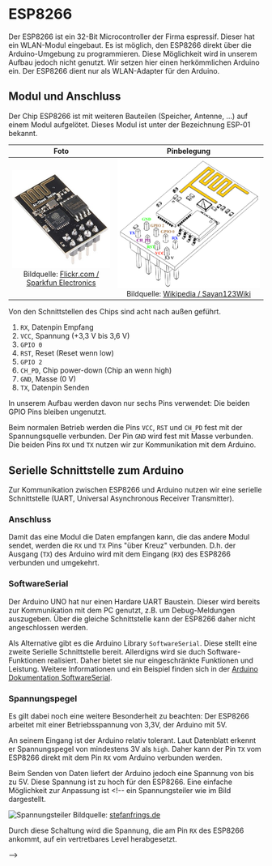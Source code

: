 # ESP8266

Der ESP8266 ist ein 32-Bit Microcontroller der Firma espressif. Dieser hat ein WLAN-Modul eingebaut. Es ist möglich, den ESP8266 direkt über die Arduino-Umgebung zu programmieren. Diese Möglichkeit wird in unserem Aufbau jedoch nicht genutzt. Wir setzen hier einen herkömmlichen Arduino ein. Der ESP8266 dient nur als WLAN-Adapter für den Arduino.

## Modul und Anschluss

Der Chip ESP8266 ist mit weiteren Bauteilen (Speicher, Antenne, ...) auf einem Modul aufgelötet. Dieses Modul ist unter der Bezeichnung ESP-01 bekannt.  

| Foto | Pinbelegung |
| :----: | :-----------: |
| ![ESP-01](ESP-01.jpg) Bildquelle: [Flickr.com / Sparkfun Electronics](https://c1.staticflickr.com/1/494/19681470919_9a9bcd5692_z.jpg) | ![Pinbelegung](ESP8266_01_PinOut.png) Bildquelle: [Wikipedia / Sayan123Wiki](https://commons.wikimedia.org/wiki/File:ESP8266_01_PinOut.png) |


Von den Schnittstellen des Chips sind acht nach außen geführt.
1. `RX`, Datenpin Empfang
1. `VCC`, Spannung (+3,3 V bis 3,6 V)
1. `GPIO 0`
1. `RST`, Reset (Reset wenn low)
1. `GPIO 2`
1. `CH_PD`, Chip power-down (Chip an wenn high)
1. `GND`, Masse (0 V)
1. `TX`, Datenpin Senden

In unserem Aufbau werden davon nur sechs Pins verwendet: Die beiden GPIO Pins bleiben ungenutzt.

Beim normalen Betrieb werden die Pins `VCC`, `RST` und `CH_PD` fest mit der Spannungsquelle verbunden. Der Pin `GND` wird fest mit Masse verbunden. Die beiden Pins `RX` und `TX` nutzen wir zur Kommunikation mit dem Arduino. 

## Serielle Schnittstelle zum Arduino

Zur Kommunikation zwischen ESP8266 und Arduino nutzen wir eine serielle Schnittstelle (UART, Universal Asynchronous Receiver Transmitter). 

### Anschluss 
Damit das eine Modul die Daten empfangen kann, die das andere Modul sendet, werden die `RX` und `TX` Pins "über Kreuz" verbunden. D.h. der Ausgang (`TX`) des Arduino wird mit dem Eingang (`RX`) des ESP8266 verbunden und umgekehrt.

### SoftwareSerial

Der Arduino UNO hat nur einen Hardare UART Baustein. Dieser wird bereits zur Kommunikation mit dem PC genutzt, z.B. um Debug-Meldungen auszugeben. Über die gleiche Schnittstelle kann der ESP8266 daher nicht angeschlossen werden.

Als Alternative gibt es die Arduino Library `SoftwareSerial`. Diese stellt eine zweite Serielle Schnittstelle bereit. Allerdigns wird sie duch Software-Funktionen realisiert. Daher bietet sie nur eingeschränkte Funktionen und Leistung. Weitere Informationen und ein Beispiel finden sich in der [Arduino Dokumentation SoftwareSerial](https://www.arduino.cc/en/Reference/softwareSerial).


### Spannungspegel
Es gilt dabei noch eine weitere Besonderheit zu beachten: Der ESP8266 arbeitet mit einer Betriebsspannung von 3,3V, der Arduino mit 5V. 

An seinem Eingang ist der Arduino relativ tolerant. Laut Datenblatt erkennt er Spannungspegel von mindestens 3V als `high`. Daher kann der Pin `TX` vom ESP8266 direkt mit dem Pin `RX` vom Arduino verbunden werden. 

Beim Senden von Daten liefert der Arduino jedoch eine Spannung von bis zu 5V. Diese Spannung ist zu hoch für den ESP8266. Eine einfache Möglichkeit zur Anpassung ist <!-- ein Spannungsteiler wie im Bild dargestellt. 

![Spannungsteiler](spannungsteiler.png)
Bildquelle: [stefanfrings.de](http://stefanfrings.de/esp8266/spannungsteiler.png)

Durch diese Schaltung wird die Spannung, die am Pin `RX` des ESP8266 ankommt, auf ein vertretbares Level herabgesetzt.

-->